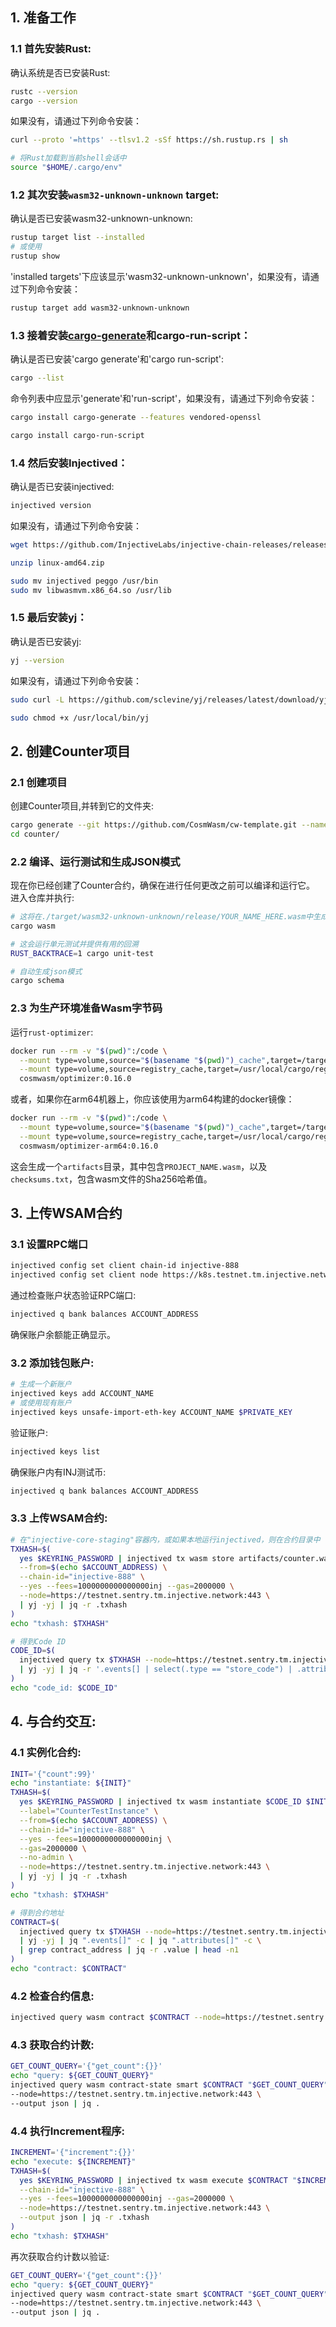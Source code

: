 ## 1. 准备工作

### 1.1 首先安装Rust:

确认系统是否已安装Rust:

```sh
rustc --version
cargo --version
```

如果没有，请通过下列命令安装：

```sh
curl --proto '=https' --tlsv1.2 -sSf https://sh.rustup.rs | sh

# 将Rust加载到当前shell会话中
source "$HOME/.cargo/env"
```

### 1.2 其次安装`wasm32-unknown-unknown` target:

确认是否已安装wasm32-unknown-unknown:

```sh
rustup target list --installed
# 或使用
rustup show
```

'installed targets'下应该显示'wasm32-unknown-unknown'，如果没有，请通过下列命令安装：

```sh
rustup target add wasm32-unknown-unknown
```


### 1.3 接着安装[cargo-generate](https://github.com/ashleygwilliams/cargo-generate)和cargo-run-script：

确认是否已安装'cargo generate'和'cargo run-script':

```sh
cargo --list
```

命令列表中应显示'generate'和'run-script'，如果没有，请通过下列命令安装：

```sh
cargo install cargo-generate --features vendored-openssl

cargo install cargo-run-script
```

### 1.4 然后安装Injectived：

确认是否已安装injectived:

```sh
injectived version
```

如果没有，请通过下列命令安装：

```sh
wget https://github.com/InjectiveLabs/injective-chain-releases/releases/download/v1.15.0-1748457819/linux-amd64.zip

unzip linux-amd64.zip

sudo mv injectived peggo /usr/bin
sudo mv libwasmvm.x86_64.so /usr/lib
```

### 1.5 最后安装yj：

确认是否已安装yj:

```sh
yj --version
```

如果没有，请通过下列命令安装：

```sh
sudo curl -L https://github.com/sclevine/yj/releases/latest/download/yj-linux-amd64 -o /usr/local/bin/yj

sudo chmod +x /usr/local/bin/yj
```

## 2. 创建Counter项目

### 2.1 创建项目

创建Counter项目,并转到它的文件夹:

```sh
cargo generate --git https://github.com/CosmWasm/cw-template.git --name counter
cd counter/
```

### 2.2 编译、运行测试和生成JSON模式

现在你已经创建了Counter合约，确保在进行任何更改之前可以编译和运行它。
进入仓库并执行:

```sh
# 这将在./target/wasm32-unknown-unknown/release/YOUR_NAME_HERE.wasm中生成wasm构建
cargo wasm

# 这会运行单元测试并提供有用的回溯
RUST_BACKTRACE=1 cargo unit-test

# 自动生成json模式
cargo schema
```

### 2.3 为生产环境准备Wasm字节码

运行`rust-optimizer`:

```sh
docker run --rm -v "$(pwd)":/code \
  --mount type=volume,source="$(basename "$(pwd)")_cache",target=/target \
  --mount type=volume,source=registry_cache,target=/usr/local/cargo/registry \
  cosmwasm/optimizer:0.16.0
```

或者，如果你在arm64机器上，你应该使用为arm64构建的docker镜像：

```sh
docker run --rm -v "$(pwd)":/code \
  --mount type=volume,source="$(basename "$(pwd)")_cache",target=/target \
  --mount type=volume,source=registry_cache,target=/usr/local/cargo/registry \
  cosmwasm/optimizer-arm64:0.16.0
```

这会生成一个`artifacts`目录，其中包含`PROJECT_NAME.wasm`，以及`checksums.txt`，包含wasm文件的Sha256哈希值。

## 3. 上传WSAM合约

### 3.1 设置RPC端口

```sh
injectived config set client chain-id injective-888
injectived config set client node https://k8s.testnet.tm.injective.network:443
```

通过检查账户状态验证RPC端口:

```sh
injectived q bank balances ACCOUNT_ADDRESS
```

确保账户余额能正确显示。

### 3.2 添加钱包账户:

```sh
# 生成一个新账户
injectived keys add ACCOUNT_NAME
# 或使用现有账户
injectived keys unsafe-import-eth-key ACCOUNT_NAME $PRIVATE_KEY
```

验证账户:

```sh
injectived keys list
```

确保账户内有INJ测试币:

```sh
injectived q bank balances ACCOUNT_ADDRESS
```

### 3.3 上传WSAM合约:

```sh
# 在"injective-core-staging"容器内，或如果本地运行injectived，则在合约目录中
TXHASH=$(
  yes $KEYRING_PASSWORD | injectived tx wasm store artifacts/counter.wasm \
  --from=$(echo $ACCOUNT_ADDRESS) \
  --chain-id="injective-888" \
  --yes --fees=1000000000000000inj --gas=2000000 \
  --node=https://testnet.sentry.tm.injective.network:443 \
  | yj -yj | jq -r .txhash
)
echo "txhash: $TXHASH"

# 得到Code ID
CODE_ID=$(
  injectived query tx $TXHASH --node=https://testnet.sentry.tm.injective.network:443 \
  | yj -yj | jq -r '.events[] | select(.type == "store_code") | .attributes[] | select(.key == "code_id") | .value'
)
echo "code_id: $CODE_ID"
```

## 4. 与合约交互:

### 4.1 实例化合约:

```sh
INIT='{"count":99}'
echo "instantiate: ${INIT}"
TXHASH=$(
  yes $KEYRING_PASSWORD | injectived tx wasm instantiate $CODE_ID $INIT \
  --label="CounterTestInstance" \
  --from=$(echo $ACCOUNT_ADDRESS) \
  --chain-id="injective-888" \
  --yes --fees=1000000000000000inj \
  --gas=2000000 \
  --no-admin \
  --node=https://testnet.sentry.tm.injective.network:443 \
  | yj -yj | jq -r .txhash
)
echo "txhash: $TXHASH"

# 得到合约地址
CONTRACT=$(
  injectived query tx $TXHASH --node=https://testnet.sentry.tm.injective.network:443 \
  | yj -yj | jq ".events[]" -c | jq ".attributes[]" -c \
  | grep contract_address | jq -r .value | head -n1
)
echo "contract: $CONTRACT"
```

### 4.2 检查合约信息:

```sh
injectived query wasm contract $CONTRACT --node=https://testnet.sentry.tm.injective.network:443
```

### 4.3 获取合约计数:

```sh
GET_COUNT_QUERY='{"get_count":{}}'
echo "query: ${GET_COUNT_QUERY}"
injectived query wasm contract-state smart $CONTRACT "$GET_COUNT_QUERY" \
--node=https://testnet.sentry.tm.injective.network:443 \
--output json | jq .
```

### 4.4 执行Increment程序:

```sh
INCREMENT='{"increment":{}}'
echo "execute: ${INCREMENT}"
TXHASH=$(
  yes $KEYRING_PASSWORD | injectived tx wasm execute $CONTRACT "$INCREMENT" --from=$(echo $ACCOUNT_ADDRESS) \
  --chain-id="injective-888" \
  --yes --fees=1000000000000000inj --gas=2000000 \
  --node=https://testnet.sentry.tm.injective.network:443 \
  --output json | jq -r .txhash
)
echo "txhash: $TXHASH"
```

再次获取合约计数以验证:

```sh
GET_COUNT_QUERY='{"get_count":{}}'
echo "query: ${GET_COUNT_QUERY}"
injectived query wasm contract-state smart $CONTRACT "$GET_COUNT_QUERY" \
--node=https://testnet.sentry.tm.injective.network:443 \
--output json | jq .
```